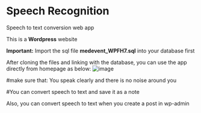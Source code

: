 # Speech Recognition
Speech to text conversion web app

This is a <b>Wordpress</b> website

<b>Important:</b>
Import the sql file  <b>medevent_WPFH7.sql</b> into your database first

After cloning the files and linking with the database, you can use the app directly from homepage as below:
![image](https://user-images.githubusercontent.com/84995922/147547979-b68c7dff-aa6c-43f5-b385-8f9e4fa30355.png)


#make sure that:
You speak clearly and there is no noise around you


#You can convert speech to text and save it as a note

Also, you can convert speech to text when you create a post in wp-admin


